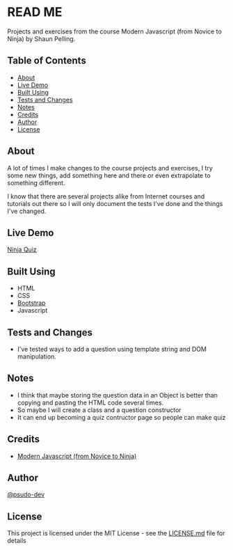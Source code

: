 # READ ME

Projects and exercises from the course Modern Javascript (from Novice to Ninja) by Shaun Pelling.

## Table of Contents

- [About](#about)
- [Live Demo](#live-demo)
- [Built Using](#built-using)
- [Tests and Changes](#tests)
- [Notes](#notes)
- [Credits](#credits)
- [Author](#author)
- [License](#license)

## About <a name = "about"></a>

A lot of times I make changes to the course projects and exercises, I try some new things, add something here and there or even extrapolate to something different.

I know that there are several projects alike from Internet courses and tutorials out there so I will only document the tests I've done and the things I've changed.

## Live Demo <a name = "live-demo"></a>

[Ninja Quiz](https://modern-javascript-net-ninja.netlify.app/quiz/)

## Built Using <a name = "built-using"></a>

- HTML
- CSS
- [Bootstrap](https://getbootstrap.com/)
- Javascript

## Tests and Changes<a name = "tests"></a>

- I've tested ways to add a question using template string and DOM manipulation.

## Notes <a name = "notes"></a>

- I think that maybe storing the question data in an Object is better than copying and pasting the HTML code several times.
- So maybe I will create a class and a question constructor
- It can end up becoming a quiz contructor page so people can make quiz

## Credits <a name = "credits"></a>

- [Modern Javascript (from Novice to Ninja)](https://www.udemy.com/course/modern-javascript-from-novice-to-ninja/)

## Author <a name = "author"></a>

[@psudo-dev](https://github.com/psudo-dev)

## License <a name = "license"></a>

This project is licensed under the MIT License - see the [LICENSE.md](./LICENSE.md) file for details
